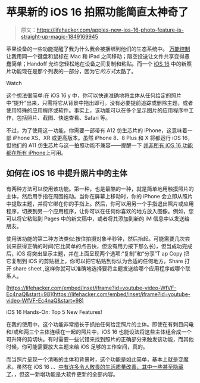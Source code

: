 # 苹果新的 iOS 16 拍照功能简直太神奇了

> 原文：<https://lifehacker.com/apples-new-ios-16-photo-feature-is-straight-up-magic-1849169945>

苹果设备的一些功能提醒了我为什么我会被捆绑到他们的生态系统中。 [万能控制](https://lifehacker.com/how-to-enable-universal-control-between-your-mac-and-1848665891) 让我用同一个键盘和鼠标在 Mac 和 iPad 之间移动；隔空投送让文件共享变得愚蠢简单；Handoff 允许您轻松地在设备之间复制和粘贴。而一个 [iOS 16](https://lifehacker.com/the-best-new-features-in-ios-16-and-ipados-16-1849023814) 中的新照片功能现在是那个列表的一部分，因为它*的方式*太酷了。

Watch

这个想法很简单:在 iOS 16 y 中，你可以快速准确地将主体从任何给定的照片中“提升”出来，只需将它从背景中拖出即可。没有必要提前追踪或删除主题，或者使用特殊的应用程序或软件。事实上，该功能可以在多个显示图片的应用程序中工作，包括照片、截图、快速查看、Safari 等。

不过，为了使用这一功能，你需要一部带有 A12 仿生芯片的 iPhone，这意味着一部 iPhone XS、XR 或更高版本。虽然 iPhone 8、8 Plus 和 X 将都运行 iOS 16，但他们的 A11 仿生芯片与这一拍照功能不兼容——提醒一下 [并非所有 iOS 16 功能都在所有 iPhone](https://lifehacker.com/all-the-new-features-your-older-apple-products-won-t-be-1849040851)上可用。

## 如何在 iOS 16 中提升照片中的主体

有两种方法可以使用该功能。第一种，也是最酷的一种，就是简单地用触摸照片的主体，然后用手指在周围拖动。当你在屏幕上移动时，你的 iPhone 会立即从照片中提取主题，并将它绑在你的手指上。然后，你可以用另一个手指退出照片或应用程序，切换到另一个应用程序，让你可以在任何你喜欢的地方放入图像。例如，您可以将它粘贴到 Pages 中的新文稿中，或者将其添加到新的 iM 信息中以发送给朋友。

使用该功能的第二种方法类似:按住拍摄对象半秒钟，然后抬起。可能需要几次尝试来获得正确的时间(它比简单的点击快，但没有用力按下那么长)，但当成功完成后，iOS 将突出显示主题，并在上面呈现两个选项:“复制”和“分享”T ap Copy 把它复制到 iOS 的剪贴板上，你可以把它粘贴到你认为合适的任何地方。Share 打开 share sheet ,这样你就可以准确地选择要将主题发送给哪个应用程序或哪个联系人。

 [https://lifehacker.com/embed/inset/iframe?id=youtube-video-WfVF-Ec4naQ&start=98](https://lifehacker.com/embed/inset/iframe?id=youtube-video-WfVF-Ec4naQ&start=98)

<figcaption class="sc-1ptbguh-0 hxeMec caption">iOS 16 Hands-On: Top 5 New Features!</figcaption> 

在我的使用中，这个功能非常擅长于抓拍任何给定照片的主体。即使在有刺目闪电和/或和两三个主体连续在一起的照片中，iOS 16 也能设法将这些主体组合成一个可升降的剪切块。有时需要一些试错来找到照片的正确部分来触发该功能，而其他时候，你可能需要放大主题来给 iOS 足够的工作空间，真的。

而当照片呈现一个清晰的主体和背景时，这个功能是如此简单，基本上就是变魔术。虽然在 iOS 16 、、[中有许多令人敬畏的生活质量改善，其中一些甚至隐藏了](https://lifehacker.com/all-the-hidden-ios-16-features-worth-knowing-about-1849028747)、，但这一新增功能是大软件更新的全部内容。